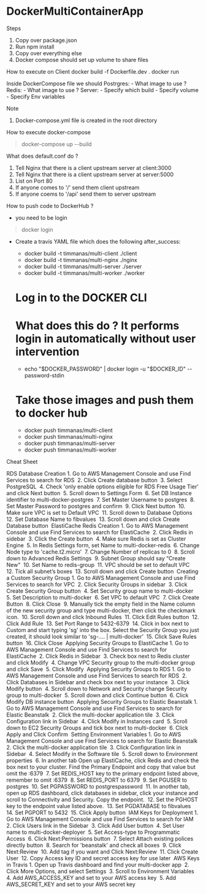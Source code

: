# DockerMultiContainerApp

Steps
1. Copy over package.json
2. Run npm install
3. Copy over everything else
4. Docker compose should set up volume to share files


How to execute on Client
docker build -f Dockerfile.dev .
docker run <imageid>

Inside DockerCompose file we should
Postrgres:
    - What image to use ?
Redis:
    - What image to use ?
Server:
    - Specify which build
    - Specify volume
    - Specify Env variables


Note
1. Docker-compose.yml file is created in the root directory

How to execute docker-compose
> docker-compose up --build


What does default.conf do ?
1. Tell Nginx that there is a client upstream server at client:3000
2. Tell Nginx that there is a client upstream server at server:5000
3. List on Port 80
4. If anyone comes to '/' send them client upstream
5. If anyone coems to '/api' send them to server upstream


How to push code to DockerHub ? 
- you need to be login
> docker login

- Create a travis YAML file which does the following 
after_success:
    - docker build -t timmanas/multi-client ./client
    - docker build -t timmanas/multi-nginx ./nginx
    - docker build -t timmanas/multi-server ./server
    - docker build -t timmanas/multi-worker ./worker
    
    # Log in to the DOCKER CLI
    # What does this do ? It performs login in automatically without user intervention
    - echo "$DOCKER_PASSWORD" | docker login -u "$DOCKER_ID" --password-stdin

    # Take those images and push them to docker hub 
    - docker push timmanas/multi-client
    - docker push timmanas/multi-nginx
    - docker push timmanas/multi-server
    - docker push timmanas/multi-worker

Cheat Sheet


RDS Database Creation
	1.	Go to AWS Management Console and use Find Services to search for RDS 
	2.	Click Create database button 
	3.	Select PostgreSQL 
	4.	Check 'only enable options eligible for RDS Free Usage Tier' and click Next button 
	5.	Scroll down to Settings Form 
	6.	Set DB Instance identifier to multi-docker-postgres 
	7.	Set Master Username to postgres 
	8.	Set Master Password to postgres and confirm 
	9.	Click Next button 
	10.	Make sure VPC is set to Default VPC 
	11.	Scroll down to Database Options 
	12.	Set Database Name to fibvalues 
	13.	Scroll down and click Create Database button 
ElastiCache Redis Creation
	1.	Go to AWS Management Console and use Find Services to search for ElastiCache 
	2.	Click Redis in sidebar 
	3.	Click the Create button 
	4.	Make sure Redis is set as Cluster Engine 
	5.	In Redis Settings form, set Name to multi-docker-redis 
	6.	Change Node type to 'cache.t2.micro' 
	7.	Change Number of replicas to 0 
	8.	Scroll down to Advanced Redis Settings 
	9.	Subnet Group should say “Create New" 
	10.	Set Name to redis-group 
	11.	VPC should be set to default VPC 
	12.	Tick all subnet’s boxes 
	13.	Scroll down and click Create button 
Creating a Custom Security Group
	1.	Go to AWS Management Console and use Find Services to search for VPC 
	2.	Click Security Groups in sidebar 
	3.	Click Create Security Group button 
	4.	Set Security group name to multi-docker 
	5.	Set Description to multi-docker 
	6.	Set VPC to default VPC 
	7.	Click Create Button 
	8.	Click Close 
	9.	Manually tick the empty field in the Name column of the new security group and type multi-docker, then click the checkmark icon. 
	10.	Scroll down and click Inbound Rules 
	11.	Click Edit Rules button 
	12.	Click Add Rule 
	13.	Set Port Range to 5432-6379 
	14.	Click in box next to Custom and start typing 'sg' into the box. Select the Security Group you just created, it should look similar to 'sg-…. | multi-docker’ 
	15.	Click Save Rules button 
	16.	Click Close 
Applying Security Groups to ElastiCache
	1.	Go to AWS Management Console and use Find Services to search for ElastiCache 
	2.	Click Redis in Sidebar 
	3.	Check box next to Redis cluster and click Modify 
	4.	Change VPC Security group to the multi-docker group and click Save 
	5.	Click Modify 
Applying Security Groups to RDS
	1.	Go to AWS Management Console and use Find Services to search for RDS 
	2.	Click Databases in Sidebar and check box next to your instance 
	3.	Click Modify button 
	4.	Scroll down to Network and Security change Security group to multi-docker 
	5.	Scroll down and click Continue button 
	6.	Click Modify DB instance button 
Applying Security Groups to Elastic Beanstalk
	1.	Go to AWS Management Console and use Find Services to search for Elastic Beanstalk 
	2.	Click the multi-docker application tile 
	3.	Click Configuration link in Sidebar 
	4.	Click Modify in Instances card 
	5.	Scroll down to EC2 Security Groups and tick box next to multi-docker 
	6.	Click Apply and Click Confirm 
Setting Environment Variables
	1.	Go to AWS Management Console and use Find Services to search for Elastic Beanstalk 
	2.	Click the multi-docker application tile 
	3.	Click Configuration link in Sidebar 
	4.	Select Modify in the Software tile 
	5.	Scroll down to Environment properties 
	6.	In another tab Open up ElastiCache, click Redis and check the box next to your cluster. Find the Primary Endpoint and copy that value but omit the :6379 
	7.	Set REDIS_HOST key to the primary endpoint listed above, remember to omit :6379 
	8.	Set REDIS_PORT to 6379 
	9.	Set PGUSER to postgres 
	10.	Set PGPASSWORD to postgrespassword 
	11.	In another tab, open up RDS dashboard, click databases in sidebar, click your instance and scroll to Connectivity and Security. Copy the endpoint. 
	12.	Set the PGHOST key to the endpoint value listed above. 
	13.	Set PGDATABASE to fibvalues 
	14.	Set PGPORT to 5432 
	15.	Click Apply button 
IAM Keys for Deployment
	1.	Go to AWS Management Console and use Find Services to search for IAM 
	2.	Click Users link in the Sidebar 
	3.	Click Add User button 
	4.	Set User name to multi-docker-deployer 
	5.	Set Access-type to Programmatic Access 
	6.	Click Next:Permissions button 
	7.	Select Attach existing polices directly button 
	8.	Search for 'beanstalk' and check all boxes 
	9.	Click Next:Review 
	10.	Add tag if you want and Click Next:Review 
	11.	Click Create User 
	12.	Copy Access key ID and secret access key for use later 
AWS Keys in Travis
	1.	Open up Travis dashboard and find your multi-docker app 
	2.	Click More Options, and select Settings 
	3.	Scroll to Environment Variables 
	4.	Add AWS_ACCESS_KEY and set to your AWS access key 
	5.	Add AWS_SECRET_KEY and set to your AWS secret key 

